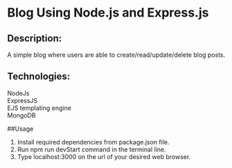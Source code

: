 # Blog Using Node.js and Express.js

## Description:
A simple blog where users are able to create/read/update/delete blog posts.

## Technologies:
NodeJs<br>
ExpressJS<br>
EJS templating engine<br>
MongoDB

##Usage
1) Install required dependencies from package.json file.<br>
2) Run npm run devStart command in the terminal line. <br>
3) Type localhost:3000 on the url of your desired web browser. 








